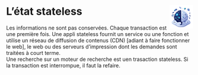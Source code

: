 # **L’état stateless**<a href="../../"><img src="../../../assets/images/ai1.png" alt="L'intelligence artificielle" align="right" height="64px"></a>
Les informations ne sont pas conservées. Chaque transaction est une première fois. Une appli stateless fournit un service ou une fonction et utilise un réseau de diffusion de contenus (CDN) [adiant à faire fonctionner le web], le web ou des serveurs d’impression dont les demandes sont traitées à court terme.  
Une recherche sur un moteur de recherche est uen trasaction stateless. Si la transaction est interrompue, il faut la refaire.